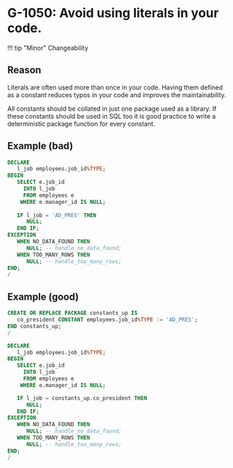 # G-1050: Avoid using literals in your code.

!!! tip "Minor"
    Changeability

## Reason

Literals are often used more than once in your code. Having them defined as a constant reduces typos in your code and improves the maintainability.

All constants should be collated in just one package used as a library. If these constants should be used in SQL too it is good practice to write a deterministic package function for every constant.

## Example (bad)

``` sql
DECLARE
   l_job employees.job_id%TYPE;
BEGIN
   SELECT e.job_id
     INTO l_job
     FROM employees e
    WHERE e.manager_id IS NULL;
   
   IF l_job = 'AD_PRES' THEN
      NULL;
   END IF;
EXCEPTION
   WHEN NO_DATA_FOUND THEN 
      NULL; -- handle_no_data_found;
   WHEN TOO_MANY_ROWS THEN 
      NULL; -- handle_too_many_rows; 
END;
/
```

## Example (good)

``` sql
CREATE OR REPLACE PACKAGE constants_up IS
   co_president CONSTANT employees.job_id%TYPE := 'AD_PRES';
END constants_up;
/

DECLARE
   l_job employees.job_id%TYPE;
BEGIN
   SELECT e.job_id
     INTO l_job
     FROM employees e
    WHERE e.manager_id IS NULL;

   IF l_job = constants_up.co_president THEN
      NULL;
   END IF;
EXCEPTION
   WHEN NO_DATA_FOUND THEN 
      NULL; -- handle_no_data_found;
   WHEN TOO_MANY_ROWS THEN 
      NULL; -- handle_too_many_rows; 
END;
/
```